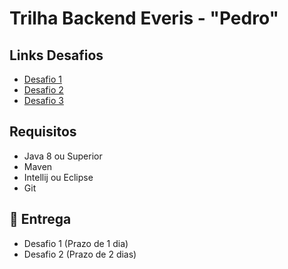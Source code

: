 # Trilha Backend Everis - "Pedro"

## Links Desafios
- [Desafio 1](https://github.com/pedro-git-projects/desafio-trilha-backend-everis/tree/master/Desafio1)
- [Desafio 2](https://github.com/pedro-git-projects/desafio-trilha-backend-everis/tree/master/Desafio2)
- [Desafio 3](https://github.com/pedro-git-projects/desafio-trilha-backend-everis/tree/feature/desafio-3/desafio-3)

## Requisitos

- Java 8 ou Superior
- Maven
- Intellij ou Eclipse
- Git
## 📅 Entrega

- Desafio 1 (Prazo de 1 dia)
- Desafio 2 (Prazo de 2 dias)
